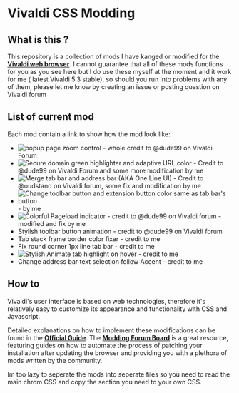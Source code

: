 # Vivaldi CSS Modding

## What is this ?

This repository is a collection of mods I have kanged or modified for the
[**Vivaldi web browser**][1]. 
I cannot guarantee that all of these mods functions for you as you see here but  I do use these myself at the
moment and it work for me ( latest Vivaldi 5.3 stable), so should you run into problems with any of them, please let me know by
creating an issue or posting question on Vivaldi forum

## List of current mod
Each mod contain a link to show how the mod look like:
* ![popup page zoom control](https://imgur.com/7yEE7YG) - whole credit to @dude99 on Vivaldi Forum
* ![Secure domain green highlighter and adaptive URL color](https://imgur.com/a/62oOW1c) - Credit to @dude99 on Vivaldi Forum and some more modification by me
* ![Merge tab bar and address bar (AKA One Line UI)](https://imgur.com/a/Upups22) - Credit to @oudstand on Vivaldi forum, some fix and modification by me
* ![Change toolbar button and extension button color same as tab bar's button](https://imgur.com/a/vP1FDyu) - by me
* ![Colorful Pageload indicator](https://imgur.com/a/VJBMTqH) - credit to @dude99 on Vivaldi forum - modified and fix by me
* Stylish toolbar button animation - credit to @dude99 on Vivaldi forum
* Tab stack frame border color fixer - credit to me
* Fix round corner 1px line tab bar  - credit to me
* ![Stylish Animate tab highlight on hover](https://imgur.com/a/Upups22) - credit to me
* Change address bar text selection follow Accent - credit to me
## How to

Vivaldi's user interface is based on web technologies, therefore it's relatively
easy to customize its appearance and functionality with CSS and Javascript.

Detailed explanations on how to implement these modifications can be found in
the [**Official Guide**][2]. 
The [**Modding Forum Board**][3] is a great resource, featuring guides on how to automate the process of patching your
installation after updating the browser and providing you with a plethora of mods written by the community.

Im too lazy to seperate the mods into seperate files so you need to read the main chrom CSS and copy the section you need to your own CSS.

[1]: https://vivaldi.com/
[2]: https://forum.vivaldi.net/topic/10549/modding-vivaldi/
[3]: https://forum.vivaldi.net/category/52/modifications/
